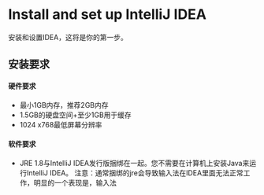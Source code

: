 # Install and set up IntelliJ IDEA
安装和设置IDEA，这将是你的第一步。

## 安装要求

#### 硬件要求
- 最小1GB内存，推荐2GB内存
- 1.5GB的硬盘空间+至少1GB用于缓存
- 1024 x768最低屏幕分辨率

#### 软件要求
- JRE 1.8与IntelliJ IDEA发行版捆绑在一起。您不需要在计算机上安装Java来运行IntelliJ IDEA。
注意：通常捆绑的jre会导致输入法在IDEA里面无法正常工作，明显的一个表现是，输入法
